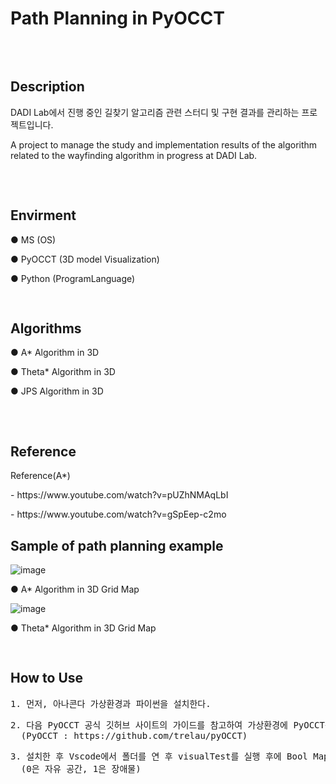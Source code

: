 # Path Planning in PyOCCT

<pre>


</pre>

## Description

<p> 
  DADI Lab에서 진행 중인 길찾기 알고리즘 관련 스터디 및 구현 결과를 관리하는 프로젝트입니다. 
</p>

<p>
  A project to manage the study and implementation results of the algorithm related to the wayfinding algorithm in progress at DADI Lab.
</p>

<pre>


</pre>

##  Envirment
<div>
  <p>● MS (OS)</p>
	<p>● PyOCCT (3D model Visualization)</p>
  <p>● Python (ProgramLanguage)</p>
</div>
<pre>


</pre>


##  Algorithms

<div>
  <p>● A* Algorithm in 3D</p>
  <p>● Theta* Algorithm in 3D</p>
  <p>● JPS Algorithm in 3D</p>
</div>

<pre>


</pre>


## Reference
<div>
  <p>Reference(A*)</p>
  <p>- https://www.youtube.com/watch?v=pUZhNMAqLbI</p>
  <p>- https://www.youtube.com/watch?v=gSpEep-c2mo</p>
</div>

## Sample of path planning example
![image](https://github.com/DADILabKIT/Path_Planning_in_OCCT/assets/128150322/e98708eb-e6a1-4fc8-92b0-19a6ad0603a2)
  <p>● A* Algorithm in 3D Grid Map</p>
  
![image](https://github.com/DADILabKIT/Path_Planning_in_OCCT/assets/128150322/02dd0f98-50e1-49ec-9baf-71d784bdc6b9)
  <p>● Theta* Algorithm in 3D Grid Map</p>
<pre>


</pre>

## How to Use

<div> 
  <pre>1. 먼저, 아나콘다 가상환경과 파이썬을 설치한다.</pre>
  <pre>2. 다음 PyOCCT 공식 깃허브 사이트의 가이드를 참고하여 가상환경에 PyOCCT를 설치한다. 
  (PyOCCT : https://github.com/trelau/pyOCCT)</pre>
  <pre>3. 설치한 후 Vscode에서 폴더를 연 후 visualTest를 실행 후에 Bool Map에서 6*6*6 맵들을 터미널에 입력한다.
  (0은 자유 공간, 1은 장애물)</pre>
</div>
